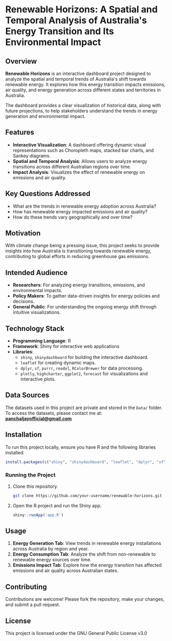 
# Renewable Horizons: A Spatial and Temporal Analysis of Australia's Energy Transition and Its Environmental Impact

## Overview
**Renewable Horizons** is an interactive dashboard project designed to analyze the spatial and temporal trends of Australia's shift towards renewable energy. It explores how this energy transition impacts emissions, air quality, and energy generation across different states and territories in Australia.

The dashboard provides a clear visualization of historical data, along with future projections, to help stakeholders understand the trends in energy generation and environmental impact.

## Features
- **Interactive Visualization**: A dashboard offering dynamic visual representations such as Choropleth maps, stacked bar charts, and Sankey diagrams.
- **Spatial and Temporal Analysis**: Allows users to analyze energy transitions across different Australian regions over time.
- **Impact Analysis**: Visualizes the effect of renewable energy on emissions and air quality.

## Key Questions Addressed
- What are the trends in renewable energy adoption across Australia?
- How has renewable energy impacted emissions and air quality?
- How do these trends vary geographically and over time?

## Motivation
With climate change being a pressing issue, this project seeks to provide insights into how Australia is transitioning towards renewable energy, contributing to global efforts in reducing greenhouse gas emissions.

## Intended Audience
- **Researchers**: For analyzing energy transitions, emissions, and environmental impacts.
- **Policy Makers**: To gather data-driven insights for energy policies and decisions.
- **General Public**: For understanding the ongoing energy shift through intuitive visualizations.

## Technology Stack
- **Programming Language**: R
- **Framework**: Shiny for interactive web applications
- **Libraries**:
  - `shiny`, `shinydashboard` for building the interactive dashboard.
  - `leaflet` for creating dynamic maps.
  - `dplyr`, `sf`, `purrr`, `readxl`, `RColorBrewer` for data processing.
  - `plotly`, `highcharter`, `ggplot2`, `forecast` for visualizations and interactive plots.

## Data Sources
The datasets used in this project are private and stored in the `Data/` folder. To access the datasets, please contact me at: **panchaljayofficial@gmail.com**

## Installation
To run this project locally, ensure you have R and the following libraries installed:

```R
install.packages(c("shiny", "shinydashboard", "leaflet", "dplyr", "sf", "purrr", "readxl", "RColorBrewer", "plotly", "highcharter", "ggplot2", "forecast"))
```

### Running the Project
1. Clone this repository.
   ```bash
   git clone https://github.com/your-username/renewable-horizons.git
   ```
2. Open the R project and run the Shiny app.
   ```R
   shiny::runApp('app.R')
   ```

## Usage
1. **Energy Generation Tab**: View trends in renewable energy installations across Australia by region and year.
2. **Energy Consumption Tab**: Analyze the shift from non-renewable to renewable energy sources over time.
3. **Emissions Impact Tab**: Explore how the energy transition has affected emissions and air quality across Australian states.

## Contributing
Contributions are welcome! Please fork the repository, make your changes, and submit a pull request.

## License
This project is licensed under the GNU General Public License v3.0 
